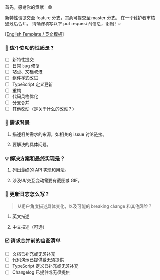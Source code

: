 首先，感谢你的贡献！😄

新特性请提交至 feature 分支，其余可提交至 master 分支。
在一个维护者审核通过后合并。
请确保填写以下 pull request 的信息，谢谢！~

[[English Template / 英文模板](?expand=1)]

### 🤔 这个变动的性质是？

- [ ] 新特性提交
- [ ] 日常 bug 修复
- [ ] 站点、文档改进
- [ ] 组件样式改进
- [ ] TypeScript 定义更新
- [ ] 重构
- [ ] 代码风格优化
- [ ] 分支合并
- [ ] 其他改动（是关于什么的改动？）

### 👻 需求背景

1. 描述相关需求的来源，如相关的 issue 讨论链接。

2. 要解决的具体问题。

### 💡 解决方案和最终实现是？

1. 列出最终的 API 实现和用法。

2. 涉及UI/交互变动需要有截图或 GIF。

### 📝 更新日志怎么写？

> 从用户角度描述具体变化，以及可能的 breaking change 和其他风险？

1. 英文描述

2. 中文描述（可选）

### ☑️ 请求合并前的自查清单

- [ ] 文档已补充或无须补充
- [ ] 代码演示已提供或无须提供
- [ ] TypeScript 定义已补充或无须补充
- [ ] Changelog 已提供或无须提供
